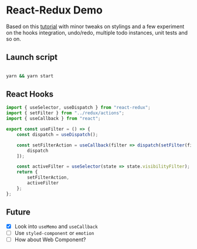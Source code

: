 # React-Redux Demo

Based on this [tutorial](https://react-redux.js.org/next/introduction/basic-tutorial) with minor tweaks on stylings and a few experiment on the hooks integration, undo/redo, multiple todo instances, unit tests and so on.

## Launch script

```sh

yarn && yarn start

```

## React Hooks

```javascript
import { useSelector, useDispatch } from "react-redux";
import { setFilter } from "../redux/actions";
import { useCallback } from "react";

export const useFilter = () => {
    const dispatch = useDispatch();

    const setFilterAction = useCallback(filter => dispatch(setFilter(filter)), [
        dispatch
    ]);

    const activeFilter = useSelector(state => state.visibilityFilter);
    return {
        setFilterAction,
        activeFilter
    };
};
```

## Future

-   [x] Look into `useMemo` and `useCallback`
-   [ ] Use `styled-component` or `emotion`
-   [ ] How about Web Component?
